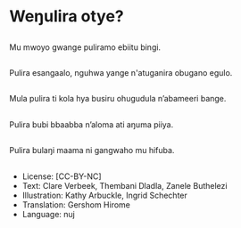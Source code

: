 # Weŋulira otye?

##
Mu mwoyo gwange
puliramo ebiitu bingi.

##
Pulira esangaalo,
nguhwa yange
n'atuganira obugano
egulo.

##
Mula pulira ti kola hya
busiru ohugudula
n’abameeri bange.

##
Pulira bubi bbaabba
n’aloma ati aŋuma
piiya.

##
Pulira bulaŋi maama ni
gangwaho mu hifuba.

##
* License: [CC-BY-NC]
* Text: Clare Verbeek, Thembani Dladla, Zanele Buthelezi
* Illustration: Kathy Arbuckle, Ingrid Schechter
* Translation: Gershom Hirome
* Language: nuj

